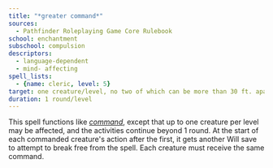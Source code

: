 ```yaml
---
title: "*greater command*"
sources:
  - Pathfinder Roleplaying Game Core Rulebook
school: enchantment
subschool: compulsion
descriptors:
  - language-dependent
  - mind- affecting
spell_lists:
  - {name: cleric, level: 5}
target: one creature/level, no two of which can be more than 30 ft. apart
duration: 1 round/level
---
```


This spell functions like [*command*](/spells/command/), except that up to one creature per level may be affected, and the activities continue beyond 1 round. At the start of each commanded creature's action after the first, it gets another Will save to attempt to break free from the spell. Each creature must receive the same command.

